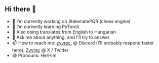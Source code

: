 ## Hi there 👋

<!--
**Zyvrec7/Zyvrec7** is a ✨ _special_ ✨ repository because its `README.md` (this file) appears on your GitHub profile.
-->

- 🔭 I’m currently working on StalematePQR (chess engine)
- 🌱 I’m currently learning PyTorch
- 📑 Also doing translates from English to Hungarian
- 💬 Ask me about anything, and I'll try to answer
- 📫 How to reach me: [zyvrec.](https://discordapp.com/users/1140664355831173210) @ Discord (I'll probably respond faster here), [Zyvrec](https://x.com/Zyvrec) @ X / Twitter
- 😄 Pronouns: He/Him
